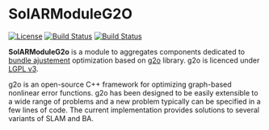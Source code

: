 # SolARModuleG2O

[![License](https://img.shields.io/github/license/SolARFramework/SolARModuleG2O?style=flat-square&label=License)](https://www.apache.org/licenses/LICENSE-2.0)
[![Build Status](http://argo.ci.b-com.com/buildStatus/icon?job=SolAR-Modules%2FSolARModuleG2O%2Fmaster&style=flat-square&subject=Master)](http://argo.ci.b-com.com/job/SolAR-Modules/job/SolARModuleG2O/job/master/)
[![Build Status](http://argo.ci.b-com.com/buildStatus/icon?job=SolAR-Modules%2FSolARModuleG2O%2Fdevelop&style=flat-square&subject=Dev)](http://argo.ci.b-com.com/job/SolAR-Modules/job/SolARModuleG2O/job/develop/)

**SolARModuleG2o** is a module to aggregates components dedicated to [bundle ajustement](https://en.wikipedia.org/wiki/Bundle_adjustment) optimization based on [g2o](https://github.com/RainerKuemmerle/g2o) library. g2o is licenced under [LGPL v3](https://www.gnu.org/licenses/lgpl-3.0.en.html).

g2o is an open-source C++ framework for optimizing graph-based nonlinear error functions. g2o has been designed to be easily extensible to a wide range of problems and a new problem typically can be specified in a few lines of code. The current implementation provides solutions to several variants of SLAM and BA. 